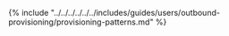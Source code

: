{% include "../../../../../../includes/guides/users/outbound-provisioning/provisioning-patterns.md" %}